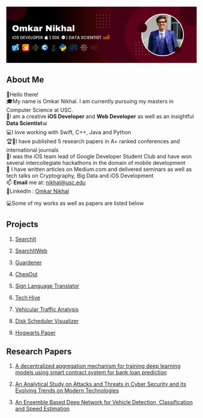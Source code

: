 ![plot](Omkar_Banner.png)

## About Me
👨‍Hello there! <br />
🎓My name is Omkar Nikhal. I am currently pursuing my masters in Computer Science at USC. <br />
📱I am a creative **iOS Developer** and **Web Developer** as well as an insightful **Data Scientist**📊<br />
💻I love working with Swift, C++, Java and Python<br />
🏆🥇I have published 5 research papers in A+ ranked conferences and international journals<br />
🎒I was the iOS team lead of Google Developer Student Club and have won several intercollegiate hackathons in the domain of mobile development <br />
📄 I have written articles on Medium.com and delivered seminars as well as tech talks on Cryptography, Big Data and iOS Development <br />
📫 **Email** me at: nikhal@usc.edu <br/>
📱LinkedIn : [Omkar Nikhal](https://www.linkedin.com/in/omkar-nikhal/)

💻Some of my works as well as papers are listed below<br />

## Projects

1. [SearchIt](https://github.com/gitpushOmnik/SearchIt)

2. [SearchItWeb](https://github.com/gitpushOmnik/SearchItWeb)
   
3. [Guardener](https://github.com/gitpushOmnik/Guardener)

4. [CheqOut](https://github.com/gitpushOmnik/CheqOut)

5. [Sign Language Translator](https://github.com/gitpushOmnik/Sign-Language-Translator)

6. [Tech Hive](https://github.com/gitpushOmnik/Tech-Hive)

7. [Vehicular Traffic Analysis](https://github.com/gitpushOmnik/Vehicular-Traffic-Analysis)

8. [Disk Scheduler Visualizer](https://github.com/gitpushOmnik/Disk-Scheduler-Visualizer)

9. [Hogwarts Paper](https://github.com/gitpushOmnik/Hogwarts-Paper-AR)


## Research Papers

1. [A decentralized aggregation mechanism for training deep learning models using smart contract system for bank loan prediction](https://arxiv.org/abs/2011.10981)

2. [An Analytical Study on Attacks and Threats in Cyber Security and its Evolving Trends on Modern Technologies](https://www.semanticscholar.org/paper/An-Analytical-Study-on-Attacks-and-Threats-in-Cyber-Nikhal/6cf1bf7e212a1b03f0c911bde02fc748da3094ea)

3. [An Ensemble Based Deep Network for Vehicle Detection, Classification and Speed Estimation](https://www.jetir.org/papers/JETIR2207191.pdf)
